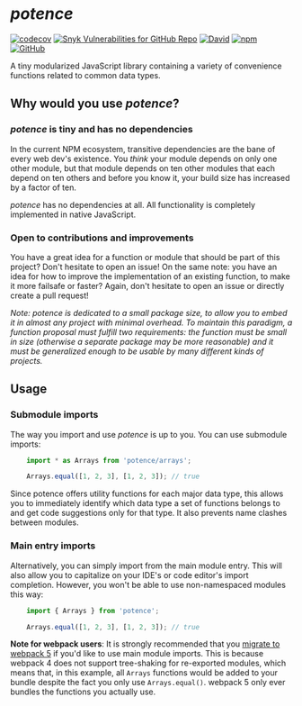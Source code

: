 # *potence*

[![codecov](https://img.shields.io/codecov/c/github/cengels/potence)](https://codecov.io/gh/cengels/potence) [![Snyk Vulnerabilities for GitHub Repo](https://img.shields.io/snyk/vulnerabilities/github/cengels/potence)](https://snyk.io/test/github/cengels/potence) [![David](https://img.shields.io/david/cengels/potence)](https://david-dm.org/cengels/potence) [![npm](https://img.shields.io/npm/v/potence)](https://www.npmjs.com/package/potence) [![GitHub](https://img.shields.io/github/license/cengels/potence)](https://choosealicense.com/licenses/mit/)

A tiny modularized JavaScript library containing a variety of convenience functions related to common data types.

## Why would you use *potence*?

### *potence* is tiny and has no dependencies

In the current NPM ecosystem, transitive dependencies are the bane of every web dev's existence.
You *think* your module depends on only one other module, but that module depends on ten other
modules that each depend on ten others and before you know it, your build size has increased
by a factor of ten.

*potence* has no dependencies at all. All functionality is completely implemented in native
JavaScript.

### Open to contributions and improvements

You have a great idea for a function or module that should be part of this project? Don't hesitate to open an
issue! On the same note: you have an idea for how to improve the implementation of an existing
function, to make it more failsafe or faster? Again, don't hesitate to open an issue or directly
create a pull request!

*Note: *potence* is dedicated to a small package size, to allow you to embed it in almost any
project with minimal overhead. To maintain this paradigm, a function proposal must fulfill two
requirements: the function must be small in size (otherwise a separate package may be more
reasonable) and it must be generalized enough to be usable by many different kinds of projects.*

## Usage

### Submodule imports

The way you import and use *potence* is up to you. You can use submodule imports:

```js
    import * as Arrays from 'potence/arrays';

    Arrays.equal([1, 2, 3], [1, 2, 3]); // true
```

Since potence offers utility functions for each major data type, this allows you to immediately
identify which data type a set of functions belongs to and get code suggestions only for that
type. It also prevents name clashes between modules.

### Main entry imports

Alternatively, you can simply import from the main module entry. This will also allow you to capitalize
on your IDE's or code editor's import completion. However, you won't be able to use non-namespaced modules this way:

```js
    import { Arrays } from 'potence';

    Arrays.equal([1, 2, 3], [1, 2, 3]); // true
```

**Note for webpack users**: It is strongly recommended that you [migrate to webpack 5](https://webpack.js.org/migrate/5/) if you'd like to
use main module imports. This is because webpack 4 does not support tree-shaking for re-exported modules, which means
that, in this example, all `Arrays` functions would be added to your bundle despite the fact you only use `Arrays.equal()`.
webpack 5 only ever bundles the functions you actually use.
